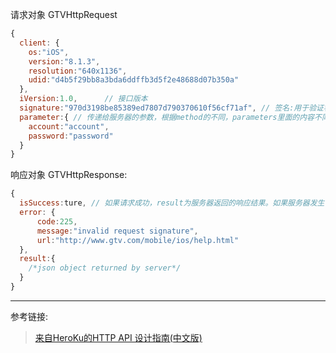 

请求对象
GTVHttpRequest

``` javascript
{
  client: {
    os:"iOS",
    version:"8.1.3",
    resolution:"640x1136",
    udid:"d4b5f29bb8a3bda6ddffb3d5f2e48688d07b350a"
  },
  iVersion:1.0,      // 接口版本
  signature:"970d3198be85389ed7807d790370610f56cf71af", // 签名:用于验证客户端有权访问接口
  parameter:{ // 传递给服务器的参数，根据method的不同，parameters里面的内容不同.
    account:"account",
    password:"password"
  }
}
```

响应对象
GTVHttpResponse:
```javascript
{
  isSuccess:ture, // 如果请求成功，result为服务器返回的响应结果。如果服务器发生错误,error为服务器返回的错误信息。
  error: {
      code:225,
      message:"invalid request signature",
      url:"http://www.gtv.com/mobile/ios/help.html"
  },
  result:{
    /*json object returned by server*/
  }
}
```
---

参考链接:
> [来自HeroKu的HTTP API 设计指南(中文版)](http://get.jobdeer.com/343.get)

